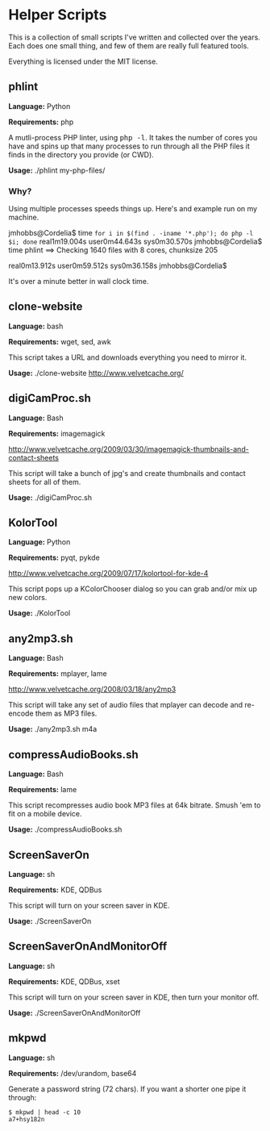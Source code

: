 # Helper Scripts

This is a collection of small scripts I've written and collected over the years.  Each does one small thing, and few of them are really full featured tools.

Everything is licensed under the MIT license.

## phlint

**Language:** Python

**Requirements:** php

A mutli-process PHP linter, using <tt>php -l</tt>.  It takes the number of cores you have and spins up that many processes to run through all the PHP files it finds in the directory you provide (or CWD).

**Usage:**  ./phlint my-php-files/

### Why?

Using multiple processes speeds things up.  Here's and example run on my
machine.

  jmhobbs@Cordelia$ time `for i in $(find . -iname '*.php'); do php -l $i; done`
  real1m19.004s
  user0m44.643s
  sys0m30.570s
  jmhobbs@Cordelia$ time phlint
  ==> Checking 1640 files with 8 cores, chunksize 205

  real0m13.912s
  user0m59.512s
  sys0m36.158s
  jmhobbs@Cordelia$ 

It's over a minute better in wall clock time.

## clone-website

**Language:** bash

**Requirements:** wget, sed, awk

This script takes a URL and downloads everything you need to mirror it.

**Usage:** ./clone-website http://www.velvetcache.org/

## digiCamProc.sh

**Language:** Bash

**Requirements:** imagemagick

<http://www.velvetcache.org/2009/03/30/imagemagick-thumbnails-and-contact-sheets>

This script will take a bunch of jpg's and create thumbnails and contact sheets for all of them.

**Usage:** ./digiCamProc.sh

## KolorTool

**Language:** Python

**Requirements:** pyqt, pykde

<http://www.velvetcache.org/2009/07/17/kolortool-for-kde-4>

This script pops up a KColorChooser dialog so you can grab and/or mix up new colors.

**Usage:** ./KolorTool

## any2mp3.sh

**Language:** Bash

**Requirements:** mplayer, lame

<http://www.velvetcache.org/2008/03/18/any2mp3>

This script will take any set of audio files that mplayer can decode and re-encode them as MP3 files.

**Usage:** ./any2mp3.sh m4a

## compressAudioBooks.sh

**Language:** Bash

**Requirements:** lame

This script recompresses audio book MP3 files at 64k bitrate. Smush 'em to fit on a mobile device.

**Usage:** ./compressAudioBooks.sh

## ScreenSaverOn

**Language:** sh

**Requirements:** KDE, QDBus

This script will turn on your screen saver in KDE.

**Usage:** ./ScreenSaverOn

## ScreenSaverOnAndMonitorOff

**Language:** sh

**Requirements:** KDE, QDBus, xset

This script will turn on your screen saver in KDE, then turn your monitor off.

**Usage:** ./ScreenSaverOnAndMonitorOff

## mkpwd

**Language:** sh

**Requirements:** /dev/urandom, base64

Generate a password string (72 chars).  If you want a shorter one pipe it through:

    $ mkpwd | head -c 10
    a7+hsy182n

